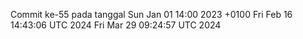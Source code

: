Commit ke-55 pada tanggal Sun Jan 01 14:00 2023 +0100
Fri Feb 16 14:43:06 UTC 2024
Fri Mar 29 09:24:57 UTC 2024
